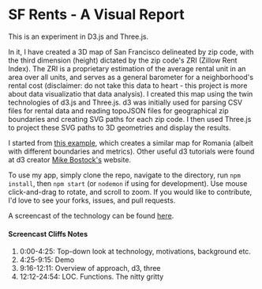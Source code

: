 # SF Rents - A Visual Report

This is an experiment in D3.js and Three.js.

In it, I have created a 3D map of San Francisco delineated by zip code, with the third dimension (height) dictated by the zip code's ZRI (Zillow Rent Index). The ZRI is a proprietary estimation of the average rental unit in an area over all units, and serves as a general barometer for a neighborhood's rental cost (disclaimer: do not take this data to heart - this project is more about data visualizatio that data analysis). I created this map using the twin technologies of d3.js and Three.js. d3 was initially used for parsing CSV files for rental data and reading topoJSON files for geographical zip boundaries and creating SVG paths for each zip code. I then used Three.js to project these SVG paths to 3D geometries and display the results.

I started from [this example](http://scribu.net/blog/3d-maps-using-d3-and-three.js.html), which creates a similar map for Romania (albeit with different boundaries and metrics). Other useful d3 tutorials were found at d3 creator [Mike Bostock's](http://bost.ocks.org/mike/map/) website. 

To use my app, simply clone the repo, navigate to the directory, run `npm install`, then `npm start` (or `nodemon` if using for development). Use mouse click-and-drag to rotate, and scroll to zoom. If you would like to contribute, I'd love to see your forks, issues, and pull requests.

A screencast of the technology can be found [here](https://www.youtube.com/watch?v=wuwfU0DDcJU).

#### Screencast Cliffs Notes

1. 0:00-4:25: Top-down look at technology, motivations, background etc.
2. 4:25-9:15: Demo
3. 9:16-12:11: Overview of approach, d3, three
4. 12:12-24:54: LOC. Functions. The nitty gritty
